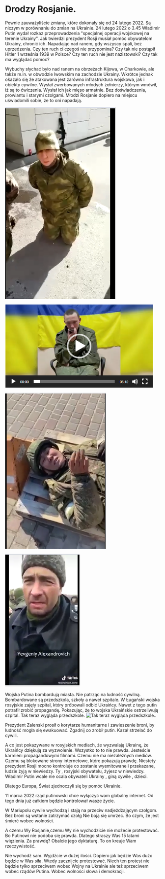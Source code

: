 # Drodzy Rosjanie.
Pewnie zauważyliście zmiany, które dokonały się od 24 lutego 2022. Są niczym w porównaniu do  zmian na Ukrainie.  24 lutego 2022 o 3.45 Władimir Putin wydał rozkaz przeprowadzenia "specjalnej operacji wojskowej na terenie Ukrainy". Jak twierdzi prezydent Rosji musiał pomóc obywatelom Ukrainy, chronić ich. Napadając nad ranem, gdy wszyscy spali, bez uprzedzenia. Czy ten ruch ci czegoś nie przypomina? Czy tak nie postąpił Hitler 1 września 1939 w Polsce? Czy ten ruch nie jest nazistowski? Czy tak ma wyglądać pomoc? 

Wybuchy słychać było nad ranem na obrzeżach Kijowa, w Charkowie, ale także m.in. w obwodzie lwowskim na zachodzie Ukrainy. Wkrótce jednak okazało się że atakowana jest zarówno infrastruktura wojskowa, jak i obiekty cywilne. 
Wysłał zwerbowanych młodych żołnierzy, którym wmówił, iż są to ćwiczenia. Wysłał ich jak mięso armatnie. Bez doświadczenia, prowiantu i starymi czołgami. Młodzi Rosjanie dopiero na miejscu uświadomili sobie, że to oni napadają.
 
[![Watch the video](https://github.com/whatsupW/whatsupW/blob/main/img/Rosyjscy%20%C5%BCo%C5%82nierze.PNG)](https://github.com/whatsupW/whatsupW/blob/main/img/Rosyjscy%20%C5%BCo%C5%82nierze.mp4)

[![Watch the video](https://github.com/whatsupW/whatsupW/blob/main/img/Rosyjscy%20%C5%BCo%C5%82nierze2.PNG)](https://github.com/whatsupW/whatsupW/blob/main/img/Rosyjscy%20%C5%BCo%C5%82nierze2.mp4)

[![Watch the video](https://github.com/whatsupW/whatsupW/blob/main/img/Rosyjscy%20%C5%BCo%C5%82nierze3.PNG)](https://github.com/whatsupW/whatsupW/blob/main/img/Rosyjscy%20%C5%BCo%C5%82nierze3.mp4)

[![Watch the video](https://github.com/whatsupW/whatsupW/blob/main/img/Rosyjscy%20%C5%BCo%C5%82nierze4.PNG)](https://github.com/whatsupW/whatsupW/blob/main/img/Rosyjscy%20%C5%BCo%C5%82nierze4.mp4)

Wojska Putina bombardują miasta. Nie patrząc na ludność cywilną. Bombardowane są przedszkola, szkoły a nawet szpitale. W Ługański wojska rosyjskie zajęły szpital, który próbowali odbić Ukraińcy. Nawet z tego putin potrafił zrobić propagandę. Pokazując, że to wojska Ukraińskie ostrzeliwują szpital. 
Tak teraz wygląda przedszkole.
![Tak teraz wygląda przedszkole.](https://scontent-waw1-1.xx.fbcdn.net/v/t39.30808-6/274984263_402801308369549_489957222853231143_n.jpg?_nc_cat=109&ccb=1-5&_nc_sid=8bfeb9&_nc_ohc=RRuT2eagJZ4AX-enKl2&_nc_ht=scontent-waw1-1.xx&oh=00_AT8mFCy0sWyHxY79H2DwSXSWTeKo4w-NJEAsSLj0O-tR2Q&oe=622B57AD "Tak teraz wygląda przedszkole.").

Prezydent Zalenski prosił o korytarze humanitarne i zawieszenie broni, by ludność mogła się 
ewakuować. Zgadnij co zrobił putin. Kazał strzelać do cywili.

A co jest pokazywane w rosyjskich mediach, że wyzwalają Ukrainę, że Ukraińcy dziękują za wyzwolenie.
Wszystko to to nie prawda. Jesteście karmieni propagandowymi filmami. Czemu nie ma niezależnych mediów. Czemu są blokowane strony internetowe, które pokazują prawdę.
Niestety prezydent Rosji mocno kontroluje co zostanie wyemitowane i przekazane, ludzie żyją w niewiedzy. Ty , rosyjski obywatelu, żyjesz w niewiedzy. Władimir Putin wcale nie ocala obywateli Ukrainy , giną cywile , dzieci.
 
Dlatego Europa, Świat zjednoczyli się by pomóc Ukrainie. 

11 marca 2022 rząd putinowski chce wyłączyć wam globalny internet. Od tego dnia już całkiem będzie kontrolował wasze życie.

W Mariupolu cywile wychodzą i stają na przeciw nadjeżdżającym czołgom. Bez broni są wstanie zatrzymać czołg  Nie boją się umrzeć. Bo czym, że jest śmierć wobec wolności. 

A czemu Wy  Rosjanie,czemu Wy nie wychodzicie nie możecie protestować. Bo Putinowi nie podoba się prawda. Dlatego straszy Was 15 latami więzienia. Za prawdę? Obalcie jego dyktaturę. To on kreuje Wam rzeczywistość. 

Nie wychodź sam. Wyjdźcie w dużej ilości. Dopiero jak będzie Was dużo będzie w Was siła. Wtedy zacznijcie protestować. Niech ten protest nie będzie tylko sprzeciwem wobec Wojny na Ukrainie ale też sprzeciwem wobec rządów Putina. Wobec wolności słowa i demokracji.  
